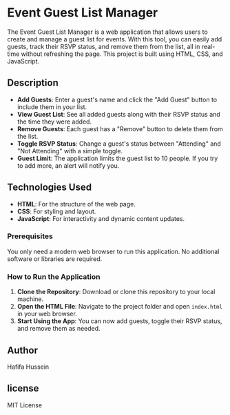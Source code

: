 # Event Guest List Manager
The Event Guest List Manager is a web application that allows users to create and manage a guest list for events. With this tool, you can easily add guests, track their RSVP status, and remove them from the list, all in real-time without refreshing the page. This project is built using HTML, CSS, and JavaScript.

## Description

- **Add Guests**: Enter a guest's name and click the "Add Guest" button to include them in your list.
- **View Guest List**: See all added guests along with their RSVP status and the time they were added.
- **Remove Guests**: Each guest has a "Remove" button to delete them from the list.
- **Toggle RSVP Status**: Change a guest's status between "Attending" and "Not Attending" with a simple toggle.
- **Guest Limit**: The application limits the guest list to 10 people. If you try to add more, an alert will notify you.

## Technologies Used

- **HTML**: For the structure of the web page.
- **CSS**: For styling and layout.
- **JavaScript**: For interactivity and dynamic content updates.

### Prerequisites
You only need a modern web browser to run this application. No additional software or libraries are required.

### How to Run the Application

1. **Clone the Repository**: Download or clone this repository to your local machine.
2. **Open the HTML File**: Navigate to the project folder and open `index.html` in your web browser.
3. **Start Using the App**: You can now add guests, toggle their RSVP status, and remove them as needed.


## Author
Hafifa Hussein

## license
MIT License
 

